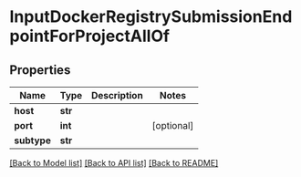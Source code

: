 # InputDockerRegistrySubmissionEndpointForProjectAllOf

## Properties
Name | Type | Description | Notes
------------ | ------------- | ------------- | -------------
**host** | **str** |  | 
**port** | **int** |  | [optional] 
**subtype** | **str** |  | 

[[Back to Model list]](../README.md#documentation-for-models) [[Back to API list]](../README.md#documentation-for-api-endpoints) [[Back to README]](../README.md)


